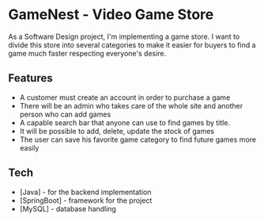 # GameNest - Video Game Store

As a Software Design project, I'm implementing a game store. I want to divide this store into several categories to make it easier for buyers to find a game much faster respecting everyone's desire.


## Features

- A customer must create an account in order to purchase a game
- There will be an admin who takes care of the whole site and another person who can add games
- A capable search bar that anyone can use to find games by title.
- It will be possible to add, delete, update the stock of games
- The user can save his favorite game category to find future games more easily 


## Tech

- [Java] - for the backend implementation
- [SpringBoot] - framework for the project
- [MySQL] - database handling


